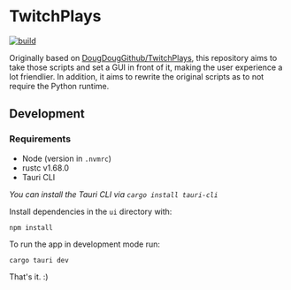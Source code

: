 # TwitchPlays

[![build](https://github.com/sneakycrow/TwitchPlays/actions/workflows/build.yml/badge.svg)](https://github.com/sneakycrow/TwitchPlays/actions/workflows/build.yml)

Originally based on [DougDougGithub/TwitchPlays][original-repo], this repository aims to take those scripts and set
a GUI in front of it, making the user experience a lot friendlier. In addition, it aims to rewrite the original scripts
as to not require the Python runtime.

[original-repo]:https://github.com/DougDougGithub/TwitchPlays

## Development

### Requirements

- Node (version in `.nvmrc`)
- rustc v1.68.0
- Tauri CLI

_You can install the Tauri CLI via `cargo install tauri-cli`_

Install dependencies in the `ui` directory with:

`npm install`

To run the app in development mode run:

`cargo tauri dev`

That's it. :) 